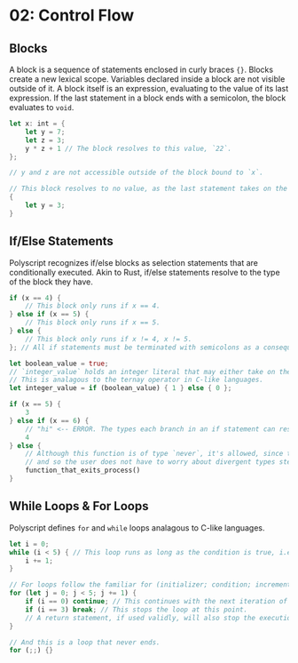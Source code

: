 # 02: Control Flow

## Blocks
A block is a sequence of statements enclosed in curly braces `{}`. Blocks create a new lexical scope. Variables declared inside a block are not visible outside of it. A block itself is an expression, evaluating to the value of its last expression. If the last statement in a block ends with a semicolon, the block evaluates to `void`.

```rs
let x: int = {
    let y = 7;
    let z = 3;
    y * z + 1 // The block resolves to this value, `22`.
};

// y and z are not accessible outside of the block bound to `x`.

// This block resolves to no value, as the last statement takes on the type `void`.
{
    let y = 3;
}
```

## If/Else Statements

Polyscript recognizes if/else blocks as selection statements that are conditionally executed. Akin to Rust, if/else statements resolve to the type of the block they have.
```rs
if (x == 4) {
    // This block only runs if x == 4.
} else if (x == 5) {
    // This block only runs if x == 5.
} else {
    // This block only runs if x != 4, x != 5.
}; // All if statements must be terminated with semicolons as a consequence of them being expressions.

let boolean_value = true;
// `integer_value` holds an integer literal that may either take on the value `0` or `1`, depending on the condition.
// This is analagous to the ternay operator in C-like languages.
let integer_value = if (boolean_value) { 1 } else { 0 };

if (x == 5) {
    3
} else if (x == 6) {
    // "hi" <-- ERROR. The types each branch in an if statement can resolve to must be equivalent.
    4
} else {
    // Although this function is of type `never`, it's allowed, since this value will never be reached
    // and so the user does not have to worry about divergent types stemming from an if statement.
    function_that_exits_process()
}
```

## While Loops & For Loops

Polyscript defines `for` and `while` loops analagous to C-like languages.

```rs
let i = 0;
while (i < 5) { // This loop runs as long as the condition is true, i.e. as long as i < 5.
    i += 1;
}

// For loops follow the familiar for (initializer; condition; increment) syntax.
for (let j = 0; j < 5; j += 1) {
    if (i == 0) continue; // This continues with the next iteration of a for/while loop.
    if (i == 3) break; // This stops the loop at this point.
    // A return statement, if used validly, will also stop the execution of a loop.
}

// And this is a loop that never ends.
for (;;) {}
```